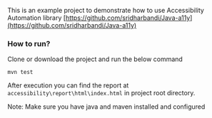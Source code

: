 This is an example project to demonstrate how to use Accessibility Automation library [https://github.com/sridharbandi/Java-a11y](https://github.com/sridharbandi/Java-a11y)

### How to run?

Clone or download the project and run the below command
```
mvn test
```
After execution you can find the report at `accessibility\report\html\index.html` in project root directory.

Note: Make sure you have java and maven installed and configured